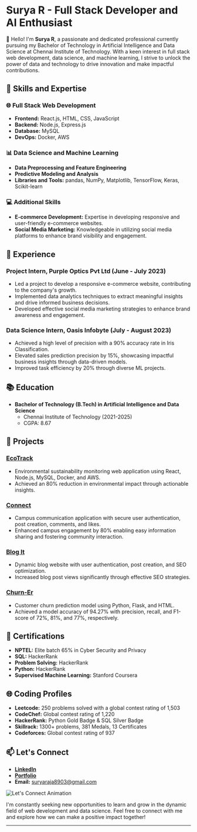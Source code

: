 # Surya R - Full Stack Developer and AI Enthusiast

👋 Hello! I'm **Surya R**, a passionate and dedicated professional currently pursuing my Bachelor of Technology in Artificial Intelligence and Data Science at Chennai Institute of Technology. With a keen interest in full stack web development, data science, and machine learning, I strive to unlock the power of data and technology to drive innovation and make impactful contributions.



## 🚀 Skills and Expertise

### 🌐 Full Stack Web Development
- **Frontend:** React.js, HTML, CSS, JavaScript
- **Backend:** Node.js, Express.js
- **Database:** MySQL
- **DevOps:** Docker, AWS

### 📊 Data Science and Machine Learning
- **Data Preprocessing and Feature Engineering**
- **Predictive Modeling and Analysis**
- **Libraries and Tools:** pandas, NumPy, Matplotlib, TensorFlow, Keras, Scikit-learn

### 💻 Additional Skills
- **E-commerce Development:** Expertise in developing responsive and user-friendly e-commerce websites.
- **Social Media Marketing:** Knowledgeable in utilizing social media platforms to enhance brand visibility and engagement.

## 💼 Experience

### Project Intern, Purple Optics Pvt Ltd (June - July 2023)
- Led a project to develop a responsive e-commerce website, contributing to the company's growth.
- Implemented data analytics techniques to extract meaningful insights and drive informed business decisions.
- Developed effective social media marketing strategies to enhance brand awareness and engagement.

### Data Science Intern, Oasis Infobyte (July - August 2023)
- Achieved a high level of precision with a 90% accuracy rate in Iris Classification.
- Elevated sales prediction precision by 15%, showcasing impactful business insights through data-driven models.
- Improved task efficiency by 20% through diverse ML projects.

## 📚 Education

- **Bachelor of Technology (B.Tech) in Artificial Intelligence and Data Science**
  - Chennai Institute of Technology (2021-2025)
  - CGPA: 8.67

## 🌟 Projects

### [EcoTrack](https://github.com/SuryaR08/EcoTrack)
- Environmental sustainability monitoring web application using React, Node.js, MySQL, Docker, and AWS.
- Achieved an 80% reduction in environmental impact through actionable insights.

### [Connect](https://github.com/SuryaR08/Connect)
- Campus communication application with secure user authentication, post creation, comments, and likes.
- Enhanced campus engagement by 80% enabling easy information sharing and fostering community interaction.

### [Blog It](https://github.com/SuryaR08/Blog-It)
- Dynamic blog website with user authentication, post creation, and SEO optimization.
- Increased blog post views significantly through effective SEO strategies.

### [Churn-Er](https://github.com/SuryaR08/Customer-Churn-Prediction)
- Customer churn prediction model using Python, Flask, and HTML.
- Achieved a model accuracy of 94.27% with precision, recall, and F1-score of 72%, 81%, and 77%, respectively.

## 📜 Certifications
- **NPTEL:** Elite batch 65% in Cyber Security and Privacy
- **SQL:** HackerRank
- **Problem Solving:** HackerRank
- **Python:** HackerRank
- **Supervised Machine Learning:** Stanford Coursera

## 🌐 Coding Profiles
- **Leetcode:** 250 problems solved with a global contest rating of 1,503
- **CodeChef:** Global contest rating of 1,220
- **HackerRank:** Python Gold Badge & SQL Silver Badge
- **Skillrack:** 1300+ problems, 381 Medals, 13 Certificates
- **Codeforces:** Global contest rating of 937

## 📫 Let's Connect

- **[LinkedIn](https://www.linkedin.com/in/surya-r-a26122236/)**
- **[Portfolio](https://suryar08.github.io/Portfolio-)**
- **Email:** suryaraja8903@gmail.com

![Let's Connect Animation](https://media.giphy.com/media/xUPGcguWZHRC2HyBRS/giphy.gif)

I'm constantly seeking new opportunities to learn and grow in the dynamic field of web development and data science. Feel free to connect with me and explore how we can make a positive impact together!

---
